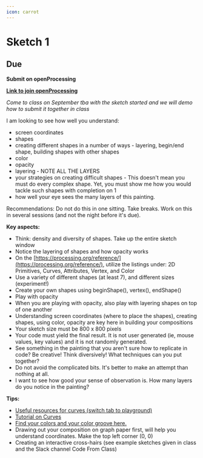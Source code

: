 ```yaml
---
icon: carrot
---
```


# Sketch 1

## **Due**&#x20;



**Submit on openProcessing**

[**Link to join openProcessing**](https://openprocessing.org/join/C57504)



_Come to class on September tba with the sketch started and we will demo how to submit it together in class_

I am looking to see how well you understand:

* screen coordinates
* shapes
* creating different shapes in a number of ways - layering, begin/end shape, building shapes with other shapes
* color
* opacity
* layering - NOTE ALL THE LAYERS
* your strategies on creating difficult shapes - This doesn't mean you must do every complex shape. Yet, you must show me how you would tackle such shapes with completion on 1
* how well your eye sees the many layers of this painting.

Recommendations: Do not do this in one sitting. Take breaks. Work on this in several sessions (and not the night before it's due).



**Key aspects:**



* Think: density and diversity of shapes. Take up the entire sketch window
* Notice the layering of shapes and how opacity works
* On the [https://processing.org/reference/](https://processing.org/reference/), utilize the listings under: 2D Primitives, Curves, Attributes, Vertex, and Color
* Use a variety of different shapes (at least 7), and different sizes (experiment!)
* Create your own shapes using beginShape(), vertex(), endShape()
* Play with opacity
* When you are playing with opacity, also play with layering shapes on top of one another
* Understanding screen coordinates (where to place the shapes), creating shapes, using color, opacity are key here in building your compositions
* Your sketch size must be 800 x 800 pixels
* Your code must yield the final result. It is not user generated (ie, mouse values, key values) and it is not randomly generated.
* See something in the painting that you aren't sure how to replicate in code? Be creative! Think diversively! What techniques can you put together?
* Do not avoid the complicated bits. It's better to make an attempt than nothing at all.
* I want to see how good your sense of observation is. How many layers do you notice in the painting?

**Tips:**



* [Useful resources for curves (switch tab to playground)](http://yining1023.github.io/p5PlayGround/)
* [Tutorial on Curves](https://processing.org/tutorials/curves/)
* [Find your colors and your color groove here.](https://color.adobe.com/create/color-wheel)
* Drawing out your composition on graph paper first, will help you understand coordinates. Make the top left corner (0, 0)
* Creating an interactive cross-hairs (see example sketches given in class and the Slack channel Code From Class)
